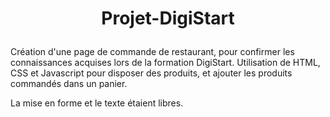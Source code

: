 # <p align="center">Projet-DigiStart</p>

Création d'une page de commande de restaurant, pour confirmer les connaissances acquises lors de la formation DigiStart.
Utilisation de HTML, CSS et Javascript pour disposer des produits, et ajouter les produits commandés dans un panier.

La mise en forme et le texte étaient libres.
